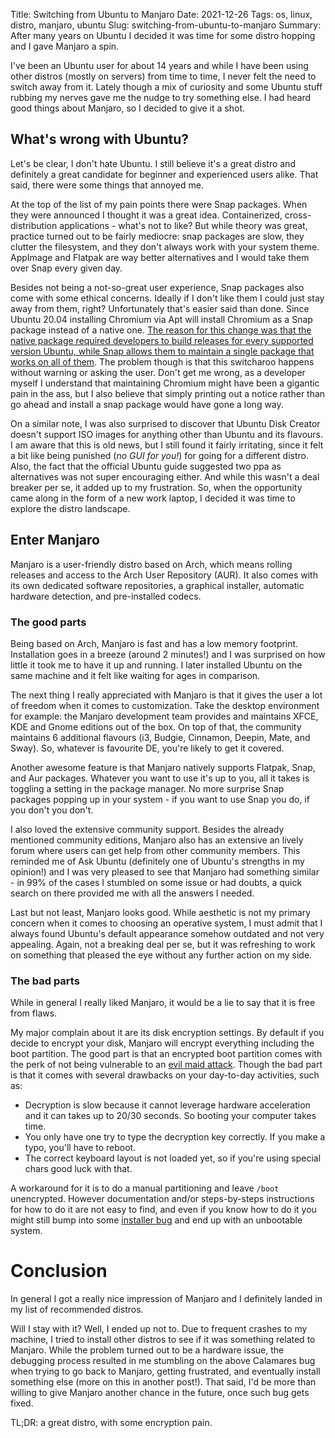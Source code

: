 Title: Switching from Ubuntu to Manjaro
Date: 2021-12-26
Tags: os, linux, distro, manjaro, ubuntu
Slug: switching-from-ubuntu-to-manjaro
Summary: After many years on Ubuntu I decided it was time for some distro hopping and I gave Manjaro a spin.

I've been an Ubuntu user for about 14 years and while I have been using other distros (mostly on servers) from time to time, I never felt the need to switch away from it. Lately though a mix of curiosity and some Ubuntu stuff rubbing my nerves gave me the nudge to try something else. I had heard good things about Manjaro, so I decided to give it a shot.

## What's wrong with Ubuntu?

Let's be clear, I don't hate Ubuntu. I still believe it's a great distro and definitely a great candidate for beginner and experienced users alike. That said, there were some things that annoyed me.

At the top of the list of my pain points there were Snap packages. When they were announced I thought it was a great idea. Containerized, cross-distribution applications - what's not to like? But while theory was great, practice turned out to be fairly mediocre: snap packages are slow, they clutter the filesystem, and they don't always work with your system theme. AppImage and Flatpak are way better alternatives and I would take them over Snap every given day.

Besides not being a not-so-great user experience, Snap packages also come with some ethical concerns. Ideally if I don't like them I could just stay away from them, right? Unfortunately that's easier said than done. Since Ubuntu 20.04 installing Chromium via Apt will install Chromium as a Snap package instead of a native one. [The reason for this change was that the native package required developers to build releases for every supported version Ubuntu, while Snap allows them to maintain a single package that works on all of them](https://snapcraft.io/blog/chromium-in-ubuntu-deb-to-snap-transition). The problem though is that this switcharoo happens without warning or asking the user. Don't get me wrong, as a developer myself I understand that maintaining Chromium might have been a gigantic pain in the ass, but I also believe that simply printing out a notice rather than go ahead and install a snap package would have gone a long way.

On a similar note, I was also surprised to discover that Ubuntu Disk Creator doesn't support ISO images for anything other than Ubuntu and its flavours. I am aware that this is old news, but I still found it fairly irritating, since it felt a bit like being punished (_no GUI for you!_) for going for a different distro. Also, the fact that the official Ubuntu guide suggested two ppa as alternatives was not super encouraging either. And while this wasn't a deal breaker per se, it added up to my frustration. So, when the opportunity came along in the form of a new work laptop, I decided it was time to explore the distro landscape.

## Enter Manjaro

Manjaro is a user-friendly distro based on Arch, which means rolling releases and access to the Arch User Repository (AUR). It also comes with its own dedicated software repositories, a graphical installer, automatic hardware detection, and pre-installed codecs.

### The good parts

Being based on Arch, Manjaro is fast and has a low memory footprint. Installation goes in a breeze (around 2 minutes!) and I was surprised on how little it took me to have it up and running. I later installed Ubuntu on the same machine and it felt like waiting for ages in comparison.

The next thing I really appreciated with Manjaro is that it gives the user a lot of freedom when it comes to customization. Take the desktop environment for example: the Manjaro development team provides and maintains XFCE, KDE and Gnome editions out of the box. On top of that, the community maintains 6 additional flavours (i3, Budgie, Cinnamon, Deepin, Mate, and Sway). So, whatever is favourite DE, you're likely to get it covered.

Another awesome feature is that Manjaro natively supports Flatpak, Snap, and Aur packages. Whatever you want to use it's up to you, all it takes is toggling a setting in the package manager. No more surprise Snap packages popping up in your system - if you want to use Snap you do, if you don't you don't.

I also loved the extensive community support. Besides the already mentioned community editions, Manjaro also has an extensive an lively forum where users can get help from other community members. This reminded me of Ask Ubuntu (definitely one of Ubuntu's strengths in my opinion!) and I was very pleased to see that Manjaro had something similar - in 99% of the cases I stumbled on some issue or had doubts, a quick search on there provided me with all the answers I needed.

Last but not least, Manjaro looks good. While aesthetic is not my primary concern when it comes to choosing an operative system, I must admit that I always found Ubuntu's default appearance somehow outdated and not very appealing. Again, not a breaking deal per se, but it was refreshing to work on something that pleased the eye without any further action on my side.

### The bad parts

While in general I really liked Manjaro, it would be a lie to say that it is free from flaws.

My major complain about it are its disk encryption settings. By default if you decide to encrypt your disk, Manjaro will encrypt everything including the boot partition. The good part is that an encrypted boot partition comes with the perk of not being vulnerable to an [evil maid attack](https://en.wikipedia.org/wiki/Evil_maid_attack). Though the bad part is that it comes with several drawbacks on your day-to-day activities, such as:

- Decryption is slow because it cannot leverage hardware acceleration and it can takes up to 20/30 seconds. So booting your computer takes time.
- You only have one try to type the decryption key correctly. If you make a typo, you'll have to reboot.
- The correct keyboard layout is not loaded yet, so if you're using special chars good luck with that.

A workaround for it is to do a manual partitioning and leave `/boot` unencrypted. However documentation and/or steps-by-steps instructions for how to do it are not easy to find, and even if you know how to do it you might still bump into some [installer bug](https://github.com/calamares/calamares/issues/1073) and end up with an unbootable system.

# Conclusion
In general I got a really nice impression of Manjaro and I definitely landed in my list of recommended distros.

Will I stay with it? Well, I ended up not to. Due to frequent crashes to my machine, I tried to install other distros to see if it was something related to Manjaro. While the problem turned out to be a hardware issue, the debugging process resulted in me stumbling on the above Calamares bug when trying to go back to Manjaro, getting frustrated, and eventually install something else (more on this in another post!). That said, I'd be more than willing to give Manjaro another chance in the future, once such bug gets fixed.

TL;DR: a great distro, with some encryption pain.
